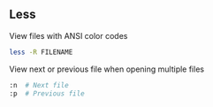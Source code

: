 ## Less

View files with ANSI color codes

```bash
less -R FILENAME
```

View next or previous file when opening multiple files

```bash
:n	# Next file
:p	# Previous file
```

